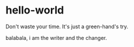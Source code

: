 # hello-world
Don't waste your time. It's just a green-hand's try.

balabala, i am the writer and the changer.
